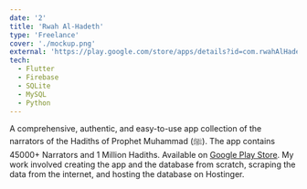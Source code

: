 ```yaml
---
date: '2'
title: 'Rwah Al-Hadeth'
type: 'Freelance'
cover: './mockup.png'
external: 'https://play.google.com/store/apps/details?id=com.rwahAlHadeth.rwahAlHadeth&hl=en_US'
tech:
  - Flutter
  - Firebase
  - SQLite
  - MySQL
  - Python
---
```


A comprehensive, authentic, and easy-to-use app collection of the narrators of the Hadiths of Prophet Muhammad (ﷺ). The app contains 45000+ Narrators and 1 Million Hadiths. Available on [Google Play Store](https://play.google.com/store/apps/details?id=com.rwahAlHadeth.rwahAlHadeth). My work involved creating the app and the database from scratch, scraping the data from the internet, and hosting the database on Hostinger.